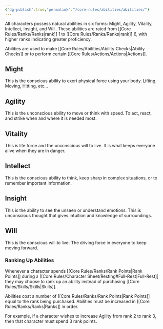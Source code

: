 ```yaml
---
{"dg-publish":true,"permalink":"/core-rules/abilities/abilities/"}
---
```


All characters possess natural abilities in six forms: Might, Agility, Vitality, Intellect, Insight, and Will. These abilities are rated from [[Core Rules/Ranks/Ranks\|rank]] 1 to [[Core Rules/Ranks/Ranks\|rank]] 6, with higher ranks indicating greater proficiency.

Abilities are used to make [[Core Rules/Abilities/Ability Checks\|Ability Checks]] or to perform certain [[Core Rules/Actions/Actions\|Actions]].

## Might
This is the conscious ability to exert physical force using your body. Lifting, Moving, Hitting, etc... 
## Agility
This is the unconscious ability to move or think with speed. To act, react, and strike when and where it is needed most.
## Vitality
This is life force and the unconscious will to live. It is what keeps everyone alive when they are in danger.
## Intellect
This is the conscious ability to think, keep sharp in complex situations, or to remember important information.
## Insight
This is the ability to see the unseen or understand emotions. This is unconscious thought that gives intuition and knowledge of surroundings.
## Will
This is the conscious will to live. The driving force in everyone to keep moving forward.

### Ranking Up Abilities
Whenever a character spends [[Core Rules/Ranks/Rank Points\|Rank Points]] during a [[Core Rules/Character Sheet/Resting#Full-Rest\|Full-Rest]] they may choose to rank up an ability instead of purchasing [[Core Rules/Skills/Skills\|Skills]].

Abilities cost a number of [[Core Rules/Ranks/Rank Points\|Rank Points]] equal to the rank being purchased. Abilities must be increased in [[Core Rules/Ranks/Ranks\|Ranks]] in order.

For example, if a character wishes to increase Agility from rank 2 to rank 3, then that character must spend 3 rank points.